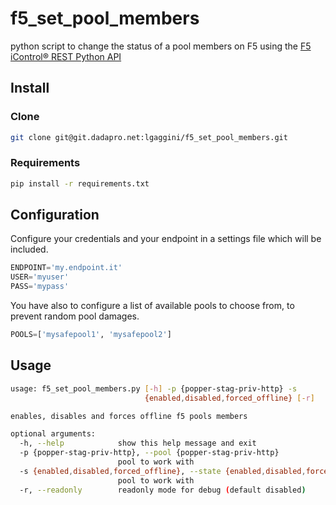# f5_set_pool_members

python script to change the status of a pool members on F5 using the [F5 iControl® REST Python API](https://github.com/F5Networks/f5-common-python)

## Install
### Clone
```bash
git clone git@git.dadapro.net:lgaggini/f5_set_pool_members.git
```

### Requirements
```bash
pip install -r requirements.txt
```
## Configuration
Configure your credentials and your endpoint in a settings file which will be included.
```python
ENDPOINT='my.endpoint.it'
USER='myuser'
PASS='mypass'
```

You have also to configure a list of available pools to choose from, to prevent random pool damages.
```python
POOLS=['mysafepool1', 'mysafepool2']
```


## Usage

```bash
usage: f5_set_pool_members.py [-h] -p {popper-stag-priv-http} -s
                              {enabled,disabled,forced_offline} [-r]

enables, disables and forces offline f5 pools members

optional arguments:
  -h, --help            show this help message and exit
  -p {popper-stag-priv-http}, --pool {popper-stag-priv-http}
                        pool to work with
  -s {enabled,disabled,forced_offline}, --state {enabled,disabled,forced_offline}
                        pool to work with
  -r, --readonly        readonly mode for debug (default disabled)
```
